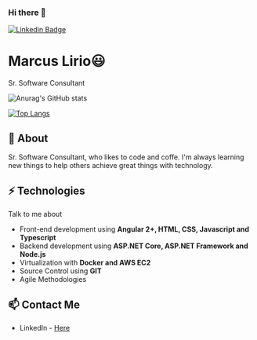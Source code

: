 ### Hi there 👋
[![Linkedin Badge](https://img.shields.io/badge/-Marcus&#8208;Lirio-blue?style=flat-square&logo=Linkedin&logoColor=white&link=https://www.linkedin.com/in/marcus-vinicius-lirio-a61ab8202/)](https://www.linkedin.com/in/marcus-vinicius-lirio-a61ab8202/)

# Marcus Lirio😃
Sr. Software Consultant

![Anurag's GitHub stats](https://github-readme-stats.vercel.app/api?username=MarcusLirio&show_icons=true&theme=cobalt)

[![Top Langs](https://github-readme-stats.vercel.app/api/top-langs/?username=MarcusLirio&show_icons=true&theme=cobalt)](https://github.com/anuraghazra/github-readme-stats)

## 🧐 About
Sr. Software Consultant, who likes to code and coffe. I'm always learning new things to help others achieve great things with technology.

## ⚡ Technologies
Talk to me about
- Front-end development using **Angular 2+, HTML, CSS, Javascript and Typescript**
- Backend development using **ASP.NET Core, ASP.NET Framework and Node.js**
- Virtualization with **Docker and AWS EC2**
- Source Control using **GIT**
- Agile Methodologies

## 📫 Contact Me
- LinkedIn - [Here](https://www.linkedin.com/in/marcus-vinicius-lirio-a61ab8202/)
